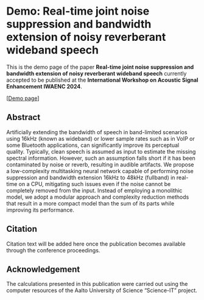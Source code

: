 # Demo: Real-time joint noise suppression and bandwidth extension of noisy reverberant wideband speech

This is the demo page of the paper **Real-time joint noise suppression and bandwidth extension of noisy reverberant wideband speech** currently accepted to be published at the **International Workshop on Acoustic Signal Enhancement IWAENC 2024**.

[[Demo page](https://eagomez2.github.io/rt-joint-ns-bwe/)]

## Abstract
Artificially extending the bandwidth of speech in band-limited scenarios using 16kHz (known as wideband) or lower sample rates such as in VoIP or some Bluetooth applications, can significantly improve its perceptual quality. Typically, clean speech is assumed as input to estimate the missing spectral information. However, such an assumption falls short if it has been contaminated by noise or reverb, resulting in audible artifacts. We propose a low-complexity multitasking neural network capable of performing noise suppression and bandwidth extension 16kHz to 48kHz (fullband) in real-time on a CPU, mitigating such issues even if the noise cannot be completely removed from the input. Instead of employing a monolithic model, we adopt a modular approach and complexity reduction methods that result in a more compact model than the sum of its parts while improving its performance.

## Citation
Citation text will be added here once the publication becomes available through the conference proceedings.

## Acknowledgement
The calculations presented in this publication were carried out using the computer resources of the Aalto University of Science “Science-IT” project.
